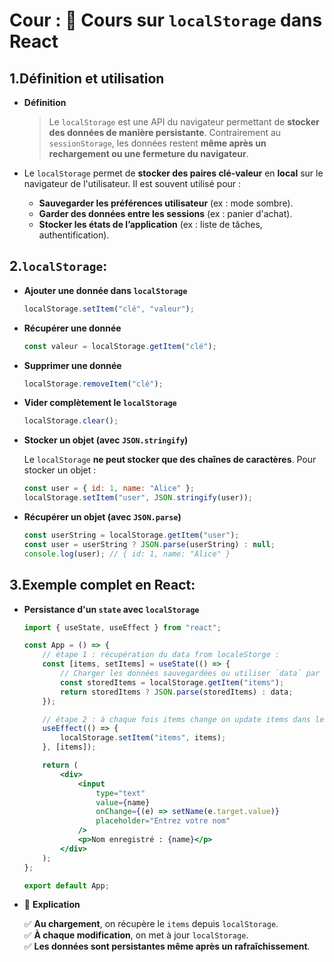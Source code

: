 # Cour : 📌 **Cours sur `localStorage` dans React**

## 1.**Définition et utilisation**

-   **Définition**

    > Le `localStorage` est une API du navigateur permettant de **stocker des données de manière persistante**. Contrairement au `sessionStorage`, les données restent **même après un rechargement ou une fermeture du navigateur**.

-   Le `localStorage` permet de **stocker des paires clé-valeur** en **local** sur le navigateur de l'utilisateur. Il est souvent utilisé pour :

    -   **Sauvegarder les préférences utilisateur** (ex : mode sombre).
    -   **Garder des données entre les sessions** (ex : panier d'achat).
    -   **Stocker les états de l’application** (ex : liste de tâches, authentification).

## 2.**`localStorage`:**

-   **Ajouter une donnée dans `localStorage`**

    ```js
    localStorage.setItem("clé", "valeur");
    ```

-   **Récupérer une donnée**

    ```js
    const valeur = localStorage.getItem("clé");
    ```

-   **Supprimer une donnée**

    ```js
    localStorage.removeItem("clé");
    ```

-   **Vider complètement le `localStorage`**

    ```js
    localStorage.clear();
    ```

-   **Stocker un objet (avec `JSON.stringify`)**

    Le `localStorage` **ne peut stocker que des chaînes de caractères**. Pour stocker un objet :

    ```js
    const user = { id: 1, name: "Alice" };
    localStorage.setItem("user", JSON.stringify(user));
    ```

-   **Récupérer un objet (avec `JSON.parse`)**

    ```js
    const userString = localStorage.getItem("user");
    const user = userString ? JSON.parse(userString) : null;
    console.log(user); // { id: 1, name: "Alice" }
    ```

## 3.**Exemple complet en React:**

-   **Persistance d'un `state` avec `localStorage`**

    ```jsx
    import { useState, useEffect } from "react";

    const App = () => {
    	// étape 1 : récupération du data from localeStorge :
    	const [items, setItems] = useState(() => {
    		// Charger les données sauvegardées ou utiliser `data` par défaut
    		const storedItems = localStorage.getItem("items");
    		return storedItems ? JSON.parse(storedItems) : data;
    	});

    	// étape 2 : à chaque fois items change on update items dans le localStorge :
    	useEffect(() => {
    		localStorage.setItem("items", items);
    	}, [items]);

    	return (
    		<div>
    			<input
    				type="text"
    				value={name}
    				onChange={(e) => setName(e.target.value)}
    				placeholder="Entrez votre nom"
    			/>
    			<p>Nom enregistré : {name}</p>
    		</div>
    	);
    };

    export default App;
    ```

-   📌 **Explication**

    ✅ **Au chargement**, on récupère le `items` depuis `localStorage`.  
    ✅ **À chaque modification**, on met à jour `localStorage`.  
    ✅ **Les données sont persistantes même après un rafraîchissement**.
